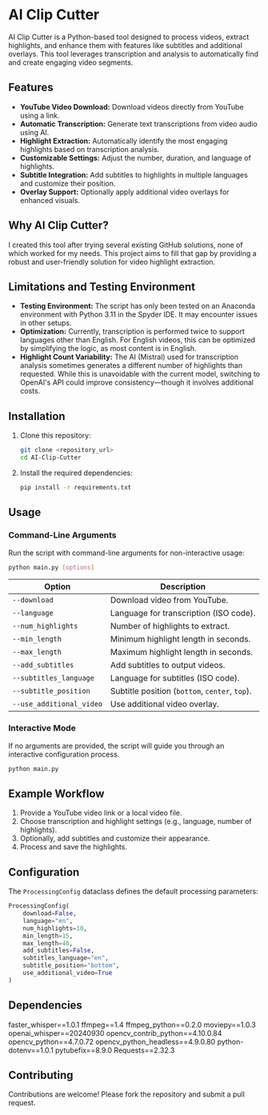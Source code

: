 # AI Clip Cutter

AI Clip Cutter is a Python-based tool designed to process videos, extract highlights, and enhance them with features like subtitles and additional overlays. This tool leverages transcription and analysis to automatically find and create engaging video segments.

## Features

- **YouTube Video Download:** Download videos directly from YouTube using a link.
- **Automatic Transcription:** Generate text transcriptions from video audio using AI.
- **Highlight Extraction:** Automatically identify the most engaging highlights based on transcription analysis.
- **Customizable Settings:** Adjust the number, duration, and language of highlights.
- **Subtitle Integration:** Add subtitles to highlights in multiple languages and customize their position.
- **Overlay Support:** Optionally apply additional video overlays for enhanced visuals.

## Why AI Clip Cutter?

I created this tool after trying several existing GitHub solutions, none of which worked for my needs. This project aims to fill that gap by providing a robust and user-friendly solution for video highlight extraction.

## Limitations and Testing Environment

- **Testing Environment:** The script has only been tested on an Anaconda environment with Python 3.11 in the Spyder IDE. It may encounter issues in other setups.
- **Optimization:** Currently, transcription is performed twice to support languages other than English. For English videos, this can be optimized by simplifying the logic, as most content is in English.
- **Highlight Count Variability:** The AI (Mistral) used for transcription analysis sometimes generates a different number of highlights than requested. While this is unavoidable with the current model, switching to OpenAI's API could improve consistency—though it involves additional costs.

## Installation

1. Clone this repository:
   ```bash
   git clone <repository_url>
   cd AI-Clip-Cutter
   ```

2. Install the required dependencies:
   ```bash
   pip install -r requirements.txt
   ```

## Usage

### Command-Line Arguments
Run the script with command-line arguments for non-interactive usage:

```bash
python main.py [options]
```

| Option                  | Description                                |
|-------------------------|--------------------------------------------|
| `--download`            | Download video from YouTube.              |
| `--language`            | Language for transcription (ISO code).    |
| `--num_highlights`      | Number of highlights to extract.          |
| `--min_length`          | Minimum highlight length in seconds.      |
| `--max_length`          | Maximum highlight length in seconds.      |
| `--add_subtitles`       | Add subtitles to output videos.           |
| `--subtitles_language`  | Language for subtitles (ISO code).        |
| `--subtitle_position`   | Subtitle position (`bottom`, `center`, `top`). |
| `--use_additional_video`| Use additional video overlay.             |

### Interactive Mode
If no arguments are provided, the script will guide you through an interactive configuration process.

```bash
python main.py
```

## Example Workflow

1. Provide a YouTube video link or a local video file.
2. Choose transcription and highlight settings (e.g., language, number of highlights).
3. Optionally, add subtitles and customize their appearance.
4. Process and save the highlights.

## Configuration

The `ProcessingConfig` dataclass defines the default processing parameters:

```python
ProcessingConfig(
    download=False,
    language="en",
    num_highlights=10,
    min_length=15,
    max_length=40,
    add_subtitles=False,
    subtitles_language="en",
    subtitle_position="bottom",
    use_additional_video=True
)
```

## Dependencies

faster_whisper==1.0.1
ffmpeg==1.4
ffmpeg_python==0.2.0
moviepy==1.0.3
openai_whisper==20240930
opencv_contrib_python==4.10.0.84
opencv_python==4.7.0.72
opencv_python_headless==4.9.0.80
python-dotenv==1.0.1
pytubefix==8.9.0
Requests==2.32.3

## Contributing

Contributions are welcome! Please fork the repository and submit a pull request.